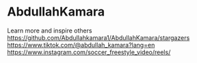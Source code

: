 # AbdullahKamara
Learn more and inspire others 
https://github.com/Abdullahkamara1/AbdullahKamara/stargazers
https://www.tiktok.com/@abdullah_kamara?lang=en
https://www.instagram.com/soccer_freestyle_video/reels/
